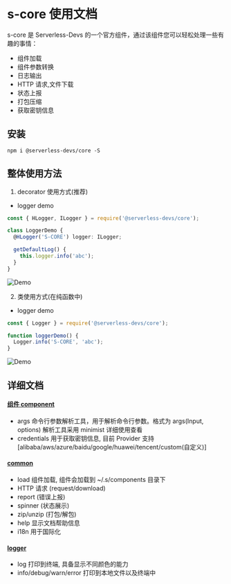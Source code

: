 # s-core 使用文档

s-core 是 Serverless-Devs 的一个官方组件，通过该组件您可以轻松处理一些有趣的事情：

- 组件加载
- 组件参数转换
- 日志输出
- HTTP 请求,文件下载
- 状态上报
- 打包压缩
- 获取密钥信息

## 安装

```
npm i @serverless-devs/core -S
```

## 整体使用方法

1. decorator 使用方式(推荐)

- logger demo

```typescript
const { HLogger, ILogger } = require('@serverless-devs/core');

class LoggerDemo {
  @HLogger('S-CORE') logger: ILogger;

  getDefaultLog() {
    this.logger.info('abc');
  }
}
```

![Demo](https://img.alicdn.com/imgextra/i4/O1CN01rMXgGM1wJx7iIBckd_!!6000000006288-1-tps-1215-142.gif)

2. 类使用方式(在纯函数中)

- logger demo

```typescript
const { Logger } = require('@serverless-devs/core');

function loggerDemo() {
  Logger.info('S-CORE', 'abc');
}
```

![Demo](https://img.alicdn.com/imgextra/i4/O1CN01rMXgGM1wJx7iIBckd_!!6000000006288-1-tps-1215-142.gif)

## 详细文档

#### [组件 component ](https://github.com/Serverless-Devs/s-core/blob/develop/packages/core/docs/component.md)

- args 命令行参数解析工具，用于解析命令行参数。格式为 args(Input, options) 解析工具采用 minimist 详细使用查看
- credentials 用于获取密钥信息, 目前 Provider 支持 [alibaba/aws/azure/baidu/google/huawei/tencent/custom(自定义)]

#### [common](https://github.com/Serverless-Devs/s-core/blob/develop/packages/core/docs/common.md)

- load 组件加载, 组件会加载到 ~/.s/components 目录下
- HTTP 请求 (request/download)
- report (错误上报)
- spinner (状态展示)
- zip/unzip (打包/解包)
- help 显示文档帮助信息
- i18n 用于国际化

#### [logger](https://github.com/Serverless-Devs/s-core/blob/develop/packages/core/docs/logger.md)

- log 打印到终端, 具备显示不同颜色的能力
- info/debug/warn/error 打印到本地文件以及终端中
